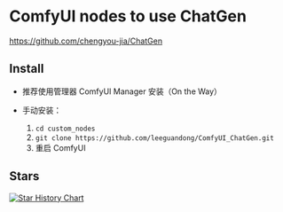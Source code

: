 # ComfyUI nodes to use ChatGen 

https://github.com/chengyou-jia/ChatGen


## Install

- 推荐使用管理器 ComfyUI Manager 安装（On the Way）

- 手动安装：
    1. `cd custom_nodes`
    2. `git clone https://github.com/leeguandong/ComfyUI_ChatGen.git`
    3. 重启 ComfyUI


## Stars

[![Star History Chart](https://api.star-history.com/svg?repos=leeguandong/ComfyUI_ChatGen&type=Date)](https://star-history.com/#leeguandong/ComfyUI_ChatGen&Date)





